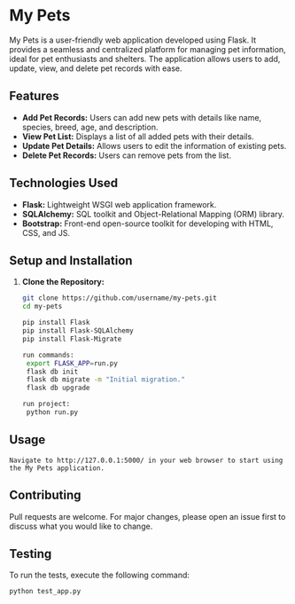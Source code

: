 # My Pets

My Pets is a user-friendly web application developed using Flask. It provides a seamless and centralized platform for managing pet information, ideal for pet enthusiasts and shelters. The application allows users to add, update, view, and delete pet records with ease.

## Features
- **Add Pet Records:** Users can add new pets with details like name, species, breed, age, and description.
- **View Pet List:** Displays a list of all added pets with their details.
- **Update Pet Details:** Allows users to edit the information of existing pets.
- **Delete Pet Records:** Users can remove pets from the list.

## Technologies Used
- **Flask:** Lightweight WSGI web application framework.
- **SQLAlchemy:** SQL toolkit and Object-Relational Mapping (ORM) library.
- **Bootstrap:** Front-end open-source toolkit for developing with HTML, CSS, and JS.

## Setup and Installation
1. **Clone the Repository:**
   ```sh
   git clone https://github.com/username/my-pets.git
   cd my-pets

   pip install Flask
   pip install Flask-SQLAlchemy
   pip install Flask-Migrate

   run commands:
    export FLASK_APP=run.py
    flask db init
    flask db migrate -m "Initial migration."
    flask db upgrade

   run project:
    python run.py

 ## Usage
    Navigate to http://127.0.0.1:5000/ in your web browser to start using the My Pets application.

## Contributing
Pull requests are welcome. For major changes, please open an issue first to discuss what you would like to change.

## Testing
To run the tests, execute the following command:

```sh
python test_app.py


